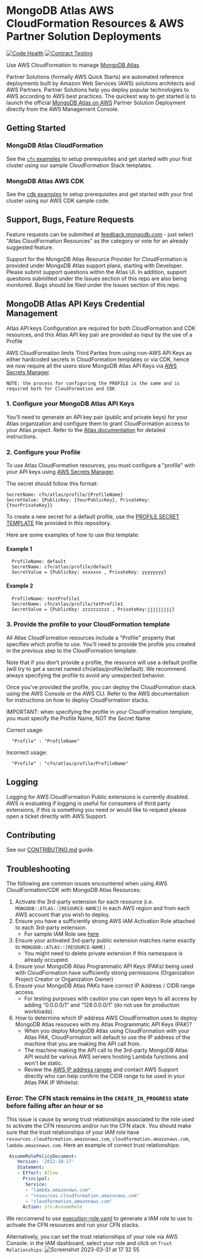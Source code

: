 # MongoDB Atlas AWS CloudFormation Resources & AWS Partner Solution Deployments 
[![Code Health](https://github.com/mongodb/mongodbatlas-cloudformation-resources/actions/workflows/code-health.yaml/badge.svg?branch=master)](https://github.com/mongodb/mongodbatlas-cloudformation-resources/actions/workflows/code-health.yaml)
[![Contract Testing](https://github.com/mongodb/mongodbatlas-cloudformation-resources/actions/workflows/contract-testing.yaml/badge.svg?branch=master)](https://github.com/mongodb/mongodbatlas-cloudformation-resources/actions/workflows/contract-testing.yaml)

Use AWS CloudFormation to manage [MongoDB Atlas](https://www.mongodb.com/cloud/atlas).

Partner Solutions (formally AWS Quick Starts) are automated reference deployments built by Amazon Web Services (AWS) solutions architects and AWS Partners. Partner Solutions help you deploy popular technologies to AWS according to AWS best practices. The quickest way to get started is to launch the official [MongoDB Atlas on AWS](https://aws.amazon.com/quickstart/architecture/mongodb-atlas/) Partner Solution Deployment directly from the AWS Management Console.

## Getting Started
### MongoDB Atlas CloudFormation
See the [`cfn` examples](examples/README.md) to setup prerequisites and get started with your first cluster using our sample CloudFormation Stack templates.

### MongoDB Atlas AWS CDK
See the [cdk examples](cdk/examples/README.md) to setup prerequisites and get started with your first cluster using our AWS CDK sample code.

## Support, Bugs, Feature Requests
Feature requests can be submitted at [feedback.mongodb.com](https://feedback.mongodb.com/forums/924145-atlas/category/392596-atlas-cloudformation-resources) - just select "Atlas CloudFormation Resources" as the category or vote for an already suggested feature.

Support for the MongoDB Atlas Resource Provider for CloudFormation is provided under MongoDB Atlas support plans, starting with Developer. Please submit support questions within the Atlas UI. In addition, support questions submitted under the Issues section of this repo are also being monitored. Bugs should be filed under the Issues section of this repo.

## MongoDB Atlas API Keys Credential Management
Atlas API keys Configuration are required for both CloudFormation and CDK resources, and this Atlas API key pair are provided as input by the use of a Profile

AWS CloudFormation limits Third Parties from using non-AWS API Keys as either hardcoded secrets in CloudFormation templates or via CDK, hence we now require all the users store MongoDB Atlas API Keys via [AWS Secrets Manager](https://aws.amazon.com/secrets-manager/).   

`NOTE: the process for configuring the PROFILE is the same and is required both for CloudFormation and CDK`

### 1. Configure your MongoDB Atlas API Keys 
You'll need to generate an API key pair (public and private keys) for your Atlas organization and configure them to grant CloudFormation access to your Atlas project.
Refer to the [Atlas documentation](https://www.mongodb.com/docs/atlas/configure-api-access/#manage-programmatic-access-to-an-organization) for detailed instructions.

### 2. Configure your Profile
To use Atlas CloudFormation resources, you must configure a "profile" with your API keys using [AWS Secrets Manager](https://aws.amazon.com/secrets-manager/).

The secret should follow this format:
```
SecretName: cfn/atlas/profile/{ProfileName}
SecretValue: {PublicKey: {YourPublicKey}, PrivateKey: {YourPrivateKey}}
```

To create a new secret for a default profile, use the [PROFILE SECRET TEMPLATE](/examples/profile-secret.yaml) file provided in this repository.

Here are some examples of how to use this template:

#### Example 1
```
  ProfileName: default
  SecretName: cfn/atlas/profile/default
  SecretValue = {PublicKey: xxxxxxx , PrivateKey: yyyyyyyy}
```
#### Example 2
```
  ProfileName: testProfile1
  SecretName: cfn/atlas/profile/tetProfile1
  SecretValue = {PublicKey: zzzzzzzzzz , PrivateKey:jjjjjjjjj}
```

### 3. Provide the profile to your CloudFormation template

All Atlas CloudFormation resources include a "Profile" property that specifies which profile to use. You'll need to provide the profile you created in the previous step to the CloudFormation template.

Note that if you don't provide a profile, the resource will use a default profile (will try to get a secret named cfn/atlas/profile/default). We recommend always specifying the profile to avoid any unexpected behavior.

Once you've provided the profile, you can deploy the CloudFormation stack using the AWS Console or the AWS CLI. Refer to the AWS documentation for instructions on how to deploy CloudFormation stacks.

IMPORTANT: when specifying the profile in your CloudFormation template, you must specify the Profile Name, NOT the Secret Name

Correct usage:
```
  "Profile" : "ProfileName"
```
Incorrect usage:
```
  "Profile" : "cfn/atlas/profile/ProfileName"
```

## Logging 

Logging for AWS CloudFormation Public extensions is currently disabled. AWS is evaluating if logging is useful for consumers of third party extensions, if this is something you need or would like to request please open a ticket directly with AWS Support.

## Contributing

See our [CONTRIBUTING.md](CONTRIBUTING.md) guide.


## Troubleshooting
The following are common issues encountered when using AWS CloudFormation/CDK with MongoDB Atlas Resources: 
1. Activate the 3rd-party extension for each resource (i.e. `MONGODB::ATLAS::[RESOURCE-NAME]`) in each AWS region and from each AWS account that you wish to deploy.
2. Ensure you have a sufficiently strong AWS IAM Activation Role attached to each 3rd-party extension. 
   * For sample IAM Role see [here](https://github.com/mongodb/mongodbatlas-cloudformation-resources/blob/master/cfn-resources/execute-role.template.yml)
3. Ensure your activated 3rd-party public extension matches name exactly to `MONGODB::ATLAS::[RESOURCE-NAME] `.
   * You might need to delete private extension if this namespace is already occupied.
4. Ensure your MongoDB Atlas Programmatic API Keys (PAKs) being used with CloudFormation have sufficiently strong permissions (Organization Project Creator or Organization Owner)
5. Ensure your MongoDB Atlas PAKs have correct IP Address / CIDR range access. 
   * For testing purposes with caution you can open keys to all access by adding “0.0.0.0/1” and “128.0.0.0/1” (do not use for production workloads). 
6. How to determine which IP address AWS CloudFormation uses to deploy MongoDB Atlas resouces with my Atlas Programmatic API Keys (PAK)?
   * When you deploy MongoDB Atlas using CloudFormation with your Atlas PAK, CloudFormation will default to use the IP address of the machine that you are making the API call from. 
   * The machine making the API call to the 3rd-party MongoDB Atlas API would be various AWS servers hosting Lambda functions and won't be static. 
   * Review the [AWS IP address ranges](https://docs.aws.amazon.com/general/latest/gr/aws-ip-ranges.html) and contact AWS Support directly who can help confirm the CIDR range to be used in your Atlas PAK IP Whitelist.

### Error: The CFN stack remains in the `CREATE_IN_PROGRESS` state before failing after an hour or so
This issue is cause by wrong trust relationships associated to the role used to activate the CFN resources and/or run the CFN stack.
You should make sure that the trust relationships of your IAM role have `resources.cloudformation.amazonaws.com`, `cloudformation.amazonaws.com`, `lambda.amazonaws.com`.
Here an example of correct trust relationships:
```yaml
 AssumeRolePolicyDocument:
    Version: '2012-10-17'
    Statement:
    - Effect: Allow
      Principal:
       Service:
       - "lambda.amazonaws.com"
       - "resources.cloudformation.amazonaws.com"
       - "cloudformation.amazonaws.com"
      Action: sts:AssumeRole
```
We reccomend to use [execution-role.yaml](examples/execution-role.yaml) to generate a IAM role to use to activate the CFN resources and run your CFN stacks.

Alternatively, you can set the trust relationships of your role via AWS Console: in the IAM dashboard, select your role and click on `Trust Relationships`:
![Screenshot 2023-03-31 at 17 32 55](https://user-images.githubusercontent.com/5663078/230436500-fb4ee057-b70e-4580-a94d-f56191728117.png)
